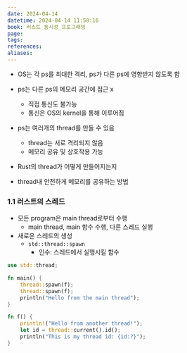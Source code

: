 ```yaml
---
date: 2024-04-14
datetime: 2024-04-14 11:58:16
book: 러스트_동시성_프로그래밍
page: 
tags: 
references: 
aliases:
---
```


- OS는 각 ps를 최대한 격리, ps가 다른 ps에 영향받지 않도록 함 
- ps는 다른 ps의 메모리 공간에 접근 x
	- 직접 통신도 불가능
	- 통신은 OS의 kernel을 통해 이루어짐
- ps는 여러개의 thread를 만들 수 있음
	- thread는 서로 격리되지 않음
	- 메모리 공유 및 상호작용 가능

- Rust의 thread가 어떻게 만들어지는지
- thread내 안전하게 메모리를 공유하는 방법

### 1.1 러스트의 스레드
- 모든 program은 main thread로부터 수행
	- main thread, main 함수 수행, 다른 스레드 실행
- 새로운 스레드의 생성
	- `std::thread::spawn`
		- 인수: 스레드에서 실행시킬 함수

```rust
use std::thread;

fn main() {
	thread::spawn(f);
	thread::spawn(f);
	println("Hello from the main thread");
}

fn f() {
	println!("Hello from another thread!");
	let id = thread::current().id();
	println("This is my thread id: {id:?}");
}
```